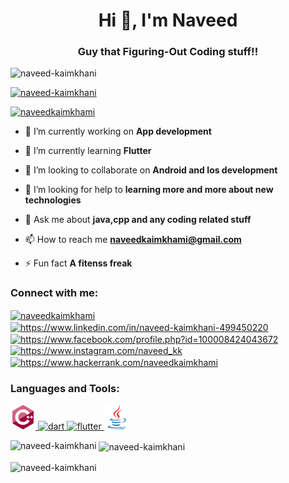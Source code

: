 <h1 align="center">Hi 👋, I'm Naveed</h1>
<h3 align="center">Guy that Figuring-Out Coding stuff!!</h3>

<p align="left"> <img src="https://komarev.com/ghpvc/?username=naveed-kaimkhani&label=Profile%20views&color=0e75b6&style=flat" alt="naveed-kaimkhani" /> </p>

<p align="left"> <a href="https://github.com/ryo-ma/github-profile-trophy"><img src="https://github-profile-trophy.vercel.app/?username=naveed-kaimkhani" alt="naveed-kaimkhani" /></a> </p>

<p align="left"> <a href="https://twitter.com/naveedkaimkhami" target="blank"><img src="https://img.shields.io/twitter/follow/naveedkaimkhami?logo=twitter&style=for-the-badge" alt="naveedkaimkhami" /></a> </p>

- 🔭 I’m currently working on **App development**

- 🌱 I’m currently learning **Flutter**

- 👯 I’m looking to collaborate on **Android and Ios development**

- 🤝 I’m looking for help to **learning more and more about new technologies**

- 💬 Ask me about **java,cpp and any coding related stuff**

- 📫 How to reach me **naveedkaimkhami@gmail.com**

- ⚡ Fun fact **A fitenss freak**

<h3 align="left">Connect with me:</h3>
<p align="left">
<a href="https://twitter.com/naveedkaimkhami" target="blank"><img align="center" src="https://raw.githubusercontent.com/rahuldkjain/github-profile-readme-generator/master/src/images/icons/Social/twitter.svg" alt="naveedkaimkhami" height="30" width="40" /></a>
<a href="https://linkedin.com/in/https://www.linkedin.com/in/naveed-kaimkhani-499450220" target="blank"><img align="center" src="https://raw.githubusercontent.com/rahuldkjain/github-profile-readme-generator/master/src/images/icons/Social/linked-in-alt.svg" alt="https://www.linkedin.com/in/naveed-kaimkhani-499450220" height="30" width="40" /></a>
<a href="https://fb.com/https://www.facebook.com/profile.php?id=100008424043672" target="blank"><img align="center" src="https://raw.githubusercontent.com/rahuldkjain/github-profile-readme-generator/master/src/images/icons/Social/facebook.svg" alt="https://www.facebook.com/profile.php?id=100008424043672" height="30" width="40" /></a>
<a href="https://instagram.com/https://www.instagram.com/naveed_kk" target="blank"><img align="center" src="https://raw.githubusercontent.com/rahuldkjain/github-profile-readme-generator/master/src/images/icons/Social/instagram.svg" alt="https://www.instagram.com/naveed_kk" height="30" width="40" /></a>
<a href="https://www.hackerrank.com/https://www.hackerrank.com/naveedkaimkhami" target="blank"><img align="center" src="https://raw.githubusercontent.com/rahuldkjain/github-profile-readme-generator/master/src/images/icons/Social/hackerrank.svg" alt="https://www.hackerrank.com/naveedkaimkhami" height="30" width="40" /></a>
</p>

<h3 align="left">Languages and Tools:</h3>
<p align="left"> <a href="https://www.w3schools.com/cpp/" target="_blank"> <img src="https://raw.githubusercontent.com/devicons/devicon/master/icons/cplusplus/cplusplus-original.svg" alt="cplusplus" width="40" height="40"/> </a> <a href="https://dart.dev" target="_blank"> <img src="https://www.vectorlogo.zone/logos/dartlang/dartlang-icon.svg" alt="dart" width="40" height="40"/> </a> <a href="https://flutter.dev" target="_blank"> <img src="https://www.vectorlogo.zone/logos/flutterio/flutterio-icon.svg" alt="flutter" width="40" height="40"/> </a> <a href="https://www.java.com" target="_blank"> <img src="https://raw.githubusercontent.com/devicons/devicon/master/icons/java/java-original.svg" alt="java" width="40" height="40"/> </a> </p>

<p><img align="left" src="https://github-readme-stats.vercel.app/api/top-langs?username=naveed-kaimkhani&show_icons=true&locale=en&layout=compact" alt="naveed-kaimkhani" /></p>

<p>&nbsp;<img align="center" src="https://github-readme-stats.vercel.app/api?username=naveed-kaimkhani&show_icons=true&locale=en" alt="naveed-kaimkhani" /></p>

<p><img align="center" src="https://github-readme-streak-stats.herokuapp.com/?user=naveed-kaimkhani&" alt="naveed-kaimkhani" /></p>
